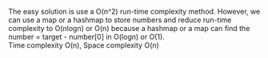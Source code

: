 The easy solution is use a O(n^2) run-time complexity method. However, we can use a map or a hashmap to store numbers and reduce run-time complexity to O(nlogn) or O(n) because a hashmap or a map can find the number = target - number[0] in O(logn) or O(1).  
Time complexity O(n), Space complexity O(n)
